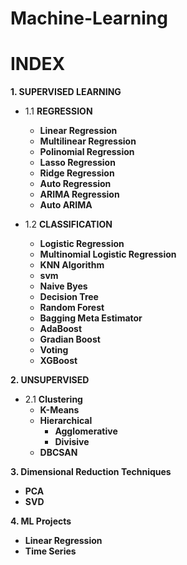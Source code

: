 # Machine-Learning
# INDEX
**1. SUPERVISED LEARNING**
   - 1.1 **REGRESSION**
       - **Linear Regression**
       - **Multilinear Regression**
       - **Polinomial Regression**
       - **Lasso Regression**
       - **Ridge Regression**
       - **Auto Regression**
       - **ARIMA Regression**
       - **Auto ARIMA**
 
   - 1.2 **CLASSIFICATION**
       -  **Logistic Regression**
       - **Multinomial Logistic Regression**
       - **KNN Algorithm**
       - **svm**
       - **Naive Byes**
       - **Decision Tree**
       - **Random Forest**
       - **Bagging Meta Estimator**
       - **AdaBoost**
       - **Gradian Boost**
       - **Voting**
       - **XGBoost**
       
      
**2. UNSUPERVISED**
   - 2.1 **Clustering**
       - **K-Means**
       - **Hierarchical**
          - **Agglomerative**
          - **Divisive**
       - **DBCSAN**
       
**3. Dimensional Reduction Techniques**
   - **PCA**
   - **SVD**
   
**4. ML Projects**
  - **Linear Regression**
  - **Time Series**
